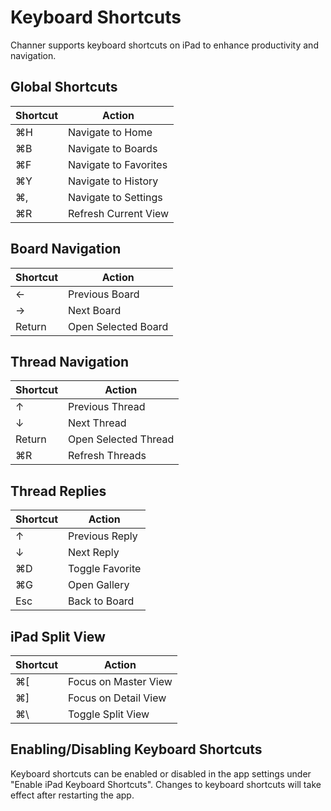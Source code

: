 # Keyboard Shortcuts

Channer supports keyboard shortcuts on iPad to enhance productivity and navigation.

## Global Shortcuts

| Shortcut | Action |
|----------|--------|
| ⌘H | Navigate to Home |
| ⌘B | Navigate to Boards |
| ⌘F | Navigate to Favorites |
| ⌘Y | Navigate to History |
| ⌘, | Navigate to Settings |
| ⌘R | Refresh Current View |

## Board Navigation

| Shortcut | Action |
|----------|--------|
| ← | Previous Board |
| → | Next Board |
| Return | Open Selected Board |

## Thread Navigation

| Shortcut | Action |
|----------|--------|
| ↑ | Previous Thread |
| ↓ | Next Thread |
| Return | Open Selected Thread |
| ⌘R | Refresh Threads |

## Thread Replies

| Shortcut | Action |
|----------|--------|
| ↑ | Previous Reply |
| ↓ | Next Reply |
| ⌘D | Toggle Favorite |
| ⌘G | Open Gallery |
| Esc | Back to Board |

## iPad Split View

| Shortcut | Action |
|----------|--------|
| ⌘[ | Focus on Master View |
| ⌘] | Focus on Detail View |
| ⌘\ | Toggle Split View |

## Enabling/Disabling Keyboard Shortcuts

Keyboard shortcuts can be enabled or disabled in the app settings under "Enable iPad Keyboard Shortcuts". Changes to keyboard shortcuts will take effect after restarting the app.